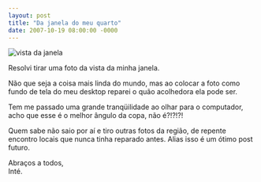 ```yaml
---
layout: post
title: "Da janela do meu quarto"
date: 2007-10-19 08:00:00 -0000
---
```


<div class="gallery">
            <img src="{{ site.baseurl }}/assets/fotos/2007/Vista da janela.JPG" alt="vista da janela" title="vista da janela, a copa de uma árvore">
        </div>

Resolvi tirar uma foto da vista da minha janela.

Não que seja a coisa mais linda do mundo, mas ao colocar a foto como fundo de tela do meu desktop reparei o quão acolhedora ela pode ser.

Tem me passado uma grande tranqüilidade ao olhar para o computador, acho que esse é o melhor ângulo da copa, não é?!?!?!

Quem sabe não saio por aí e tiro outras fotos da região, de repente encontro locais que nunca tinha reparado antes. Alias isso é um ótimo post futuro.

Abraços a todos,  
Inté.